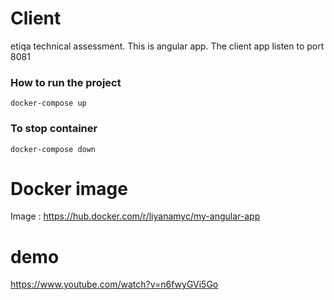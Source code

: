 # Client
etiqa technical assessment. This is angular app. The client app listen to port 8081
### How to run the project 
```
docker-compose up
```
### To stop container
```
docker-compose down
```

# Docker image 
Image : https://hub.docker.com/r/liyanamyc/my-angular-app

# demo 
https://www.youtube.com/watch?v=n6fwyGVi5Go
